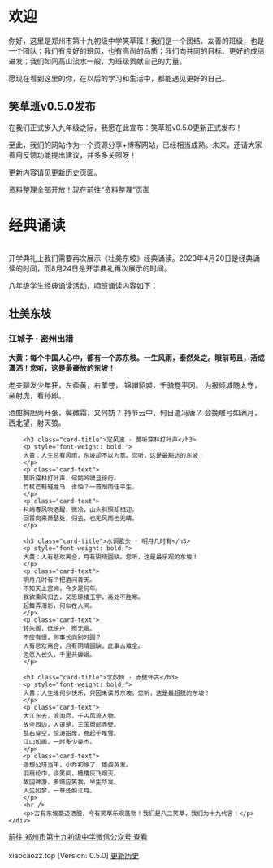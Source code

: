# 欢迎

你好，这里是郑州市第十九初级中学笑草班！我们是一个团结、友善的班级，也是一个团队；我们有良好的班风，也有高尚的品质；我们向共同的目标、更好的成绩进发；我们如同高山流水一般，为班级贡献自己的力量。

愿现在看到这里的你，在以后的学习和生活中，都能遇见更好的自己。

<div class="alert alert-success">
    <div>
        <h2 class="mb-3">笑草班v0.5.0发布</h2>
        <p>在我们正式步入九年级之际，我愿在此宣布：笑草班v0.5.0更新正式发布！</p>
        <p>至此，我们的网站作为一个资源分享+博客网站，已经相当成熟。未来，还请大家善用反馈功能提出建议，并多多关照呀！</p>
        <p>更新内容请见<a href="/roots/history">更新历史</a>页面。</p>
        <div class="d-grid">
            <div class="btn-group-vertical">
                <a class="btn btn-outline-success mb-0" href="/其他/资料整理">资料整理全部开放！现在前往“资料整理”页面</a>
<!--                 <a class="btn btn-outline-success ms-0" href="/八年级/下册/政治学习资料整理">新页面！前往“八年级 / 下册 / 政治学习资料整理”页面</a> -->
            </div>
        </div>
    </div>
</div>

# 经典诵读

<div class="mb-3" id="jdsd" style="display:inline-block;"></div>
<div class="mb-3 ms-2" id="jdsd_2" style="display:inline-block;"></div>
<script>
const jdsd_date = new Date(2023, 3, 20, 16, 10);
const jdsd_endTime = new Date(2023, 3, 20, 18, 30);
const jdsd_2_date = new Date(2023, 7, 24, 13, 00);
const jdsd_2_endTime = new Date(2023, 7, 24, 18, 30);
const now = new Date();
if (now < jdsd_date) {
  document.getElementById("jdsd").innerHTML = '<span class="badge bg-secondary">2023年4月20日｜活动准备中</span>';
} else if (now >= jdsd_date && now <= jdsd_endTime) {
  document.getElementById("jdsd").innerHTML = '<span class="badge bg-success">2023年4月20日｜活动进行中</span>';
} else {
  document.getElementById("jdsd").innerHTML = '<span class="badge bg-danger">2023年4月20日｜活动已结束</span>';
}
if (now < jdsd_2_date) {
  document.getElementById("jdsd_2").innerHTML = '<span class="badge bg-secondary">2023年8月24日｜开学典礼准备中</span>';
} else if (now >= jdsd_2_date && now <= jdsd_2_endTime) {
  document.getElementById("jdsd_2").innerHTML = '<span class="badge bg-success">2023年8月24日｜开学典礼进行中</span>';
} else {
  document.getElementById("jdsd_2").innerHTML = '<span class="badge bg-danger">2023年8月24日｜开学典礼已结束</span>';
}
</script>
<div class="alert alert-warning" role="alert">
    开学典礼上我们需要再次展示《壮美东坡》经典诵读。2023年4月20日是经典诵读的时间，而8月24日是开学典礼再次展示的时间。
</div>

八年级学生经典诵读活动，咱班诵读内容如下：

<div class="card">
    <div class="card-body">
        <h2 class="card-title">壮美东坡</h2>
        <h3 class="card-title">江城子 · 密州出猎</h3>
        <p style="font-weight: bold;">
        大黄：每个中国人心中，都有一个苏东坡。一生风雨，泰然处之。眼前苟且，活成潇洒！您听，这是最豪放的东坡！
        </p>
        <p class="card-text">
        老夫聊发少年狂，左牵黄，右擎苍，
        锦帽貂裘，千骑卷平冈。
        为报倾城随太守，亲射虎，看孙郎。
        </p>
        <p class="card-text">
        酒酣胸胆尚开张，鬓微霜，又何妨？
        持节云中，何日遣冯唐？
        会挽雕弓如满月，西北望，射天狼。
        </p>
        
        <h3 class="card-title">定风波 · 莫听穿林打叶声</h3>
        <p style="font-weight: bold;">
        大黄：人生总有风雨，东坡却不以为意。您听，这是最豁达的东坡！
        </p>
        <p class="card-text">
        莫听穿林打叶声，何妨吟啸且徐行。
        竹杖芒鞋轻胜马，谁怕？一蓑烟雨任平生。
        </p>
        <p class="card-text">
        料峭春风吹酒醒，微冷，山头斜照却相迎。
        回首向来萧瑟处，归去，也无风雨也无晴。
        </p>
        
        <h3 class="card-title">水调歌头 · 明月几时有</h3>
        <p style="font-weight: bold;">
        大黄：人有悲欢离合，月有阴晴圆缺。您听，这是最乐观的东坡！
        </p>
        <p class="card-text">
        明月几时有？把酒问青天。
        不知天上宫阙，今夕是何年。
        我欲乘风归去，又恐琼楼玉宇，高处不胜寒。
        起舞弄清影，何似在人间。
        </p>
        <p class="card-text">
        转朱阁，低绮户，照无眠。
        不应有恨，何事长向别时圆？
        人有悲欢离合，月有阴晴圆缺，此事古难全。
        但愿人长久，千里共婵娟。
        </p>
        
        <h3 class="card-title">念奴娇 · 赤壁怀古</h3>
        <p style="font-weight: bold;">
        大黄：人生缘何少快乐，只因未读苏东坡。您听，这是最超脱的东坡！
        </p>
        <p class="card-text">
        大江东去，浪淘尽，千古风流人物。
        故垒西边，人道是，三国周郎赤壁。
        乱石穿空，惊涛拍岸，卷起千堆雪。
        江山如画，一时多少豪杰。
        </p>
        <p class="card-text">
        遥想公瑾当年，小乔初嫁了，雄姿英发。
        羽扇纶巾，谈笑间，樯橹灰飞烟灭。
        故国神游，多情应笑我，早生华发。
        人生如梦，一尊还酹江月。
        </p>
        <hr />
        <p>古有东坡豪迈洒脱，今有笑草乐观蓬勃！我们是八二笑草，我们为十九代言！</p>
    </div>
</div>
<div class="d-grid mt-3">
    <a type="button" class="btn btn-primary btn-block" href="https://mp.weixin.qq.com/s/MlI9AYINiG9FJ7bXxvEajg">前往 郑州市第十九初级中学微信公众号 查看</a>
</div>

<br />
<span style="text-indent: 0;" class="badge bg-secondary">xiaocaozz.top [Version: 0.5.0] <a href="/roots/history" class="text-info">更新历史</a></span>
<br />

